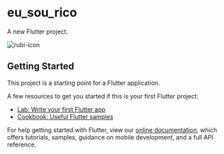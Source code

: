 # eu_sou_rico

A new Flutter project.

![rubi-icon](https://user-images.githubusercontent.com/59850361/149023208-ad7c0a5a-ef21-4d17-bf2e-6091ed22adba.png)

## Getting Started

This project is a starting point for a Flutter application.

A few resources to get you started if this is your first Flutter project:

- [Lab: Write your first Flutter app](https://flutter.dev/docs/get-started/codelab)
- [Cookbook: Useful Flutter samples](https://flutter.dev/docs/cookbook)

For help getting started with Flutter, view our
[online documentation](https://flutter.dev/docs), which offers tutorials,
samples, guidance on mobile development, and a full API reference.
